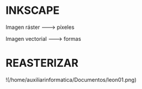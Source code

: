 # INKSCAPE

Imagen ráster ---> píxeles

Imagen vectorial ---> formas


# REASTERIZAR

!(/home/auxiliarinformatica/Documentos/leon01.png)
